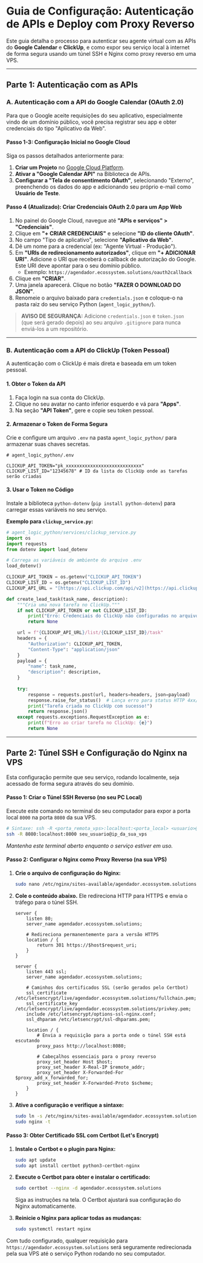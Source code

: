 # **Guia de Configuração: Autenticação de APIs e Deploy com Proxy Reverso**

Este guia detalha o processo para autenticar seu agente virtual com as APIs do **Google Calendar** e **ClickUp**, e como expor seu serviço local à internet de forma segura usando um túnel SSH e Nginx como proxy reverso em uma VPS.

---

## **Parte 1: Autenticação com as APIs**

### **A. Autenticação com a API do Google Calendar (OAuth 2.0)**

Para que o Google aceite requisições do seu aplicativo, especialmente vindo de um domínio público, você precisa registrar seu app e obter credenciais do tipo "Aplicativo da Web".

#### **Passo 1-3: Configuração Inicial no Google Cloud**

Siga os passos detalhados anteriormente para:
1.  **Criar um Projeto** no [Google Cloud Platform](https://console.cloud.google.com/).
2.  **Ativar a "Google Calendar API"** na Biblioteca de APIs.
3.  **Configurar a "Tela de consentimento OAuth"**, selecionando "Externo", preenchendo os dados do app e adicionando seu próprio e-mail como **Usuário de Teste**.

#### **Passo 4 (Atualizado): Criar Credenciais OAuth 2.0 para um App Web**

1.  No painel do Google Cloud, navegue até **"APIs e serviços" > "Credenciais"**.
2.  Clique em **"+ CRIAR CREDENCIAIS"** e selecione **"ID do cliente OAuth"**.
3.  No campo "Tipo de aplicativo", selecione **"Aplicativo da Web"**.
4.  Dê um nome para a credencial (ex: "Agente Virtual - Produção").
5.  Em **"URIs de redirecionamento autorizados"**, clique em **"+ ADICIONAR URI"**. Adicione o URI que receberá o callback de autorização do Google. Este URI deve apontar para o seu domínio público.
    -   Exemplo: `https://agendador.ecossystem.solutions/oauth2callback`
6.  Clique em **"CRIAR"**.
7.  Uma janela aparecerá. Clique no botão **"FAZER O DOWNLOAD DO JSON"**.
8.  Renomeie o arquivo baixado para `credentials.json` e coloque-o na pasta raiz do seu serviço Python (`agent_logic_python/`).

> **AVISO DE SEGURANÇA:** Adicione `credentials.json` e `token.json` (que será gerado depois) ao seu arquivo `.gitignore` para nunca enviá-los a um repositório.

---

### **B. Autenticação com a API do ClickUp (Token Pessoal)**

A autenticação com o ClickUp é mais direta e baseada em um token pessoal.

#### **1. Obter o Token da API**

1.  Faça login na sua conta do ClickUp.
2.  Clique no seu avatar no canto inferior esquerdo e vá para **"Apps"**.
3.  Na seção **"API Token"**, gere e copie seu token pessoal.

#### **2. Armazenar o Token de Forma Segura**

Crie e configure um arquivo `.env` na pasta `agent_logic_python/` para armazenar suas chaves secretas.

```env
# agent_logic_python/.env

CLICKUP_API_TOKEN="pk_xxxxxxxxxxxxxxxxxxxxxxxxxxxx"
CLICKUP_LIST_ID="12345678" # ID da lista do ClickUp onde as tarefas serão criadas
```

#### **3. Usar o Token no Código**

Instale a biblioteca `python-dotenv` (`pip install python-dotenv`) para carregar essas variáveis no seu serviço.

**Exemplo para `clickup_service.py`:**

```python
# agent_logic_python/services/clickup_service.py
import os
import requests
from dotenv import load_dotenv

# Carrega as variáveis de ambiente do arquivo .env
load_dotenv()

CLICKUP_API_TOKEN = os.getenv("CLICKUP_API_TOKEN")
CLICKUP_LIST_ID = os.getenv("CLICKUP_LIST_ID")
CLICKUP_API_URL = "[https://api.clickup.com/api/v2](https://api.clickup.com/api/v2)"

def create_lead_task(task_name, description):
    """Cria uma nova tarefa no ClickUp."""
    if not CLICKUP_API_TOKEN or not CLICKUP_LIST_ID:
        print("Erro: Credenciais do ClickUp não configuradas no arquivo .env")
        return None

    url = f"{CLICKUP_API_URL}/list/{CLICKUP_LIST_ID}/task"
    headers = {
        "Authorization": CLICKUP_API_TOKEN,
        "Content-Type": "application/json"
    }
    payload = {
        "name": task_name,
        "description": description,
    }
    
    try:
        response = requests.post(url, headers=headers, json=payload)
        response.raise_for_status()  # Lança erro para status HTTP 4xx/5xx
        print("Tarefa criada no ClickUp com sucesso!")
        return response.json()
    except requests.exceptions.RequestException as e:
        print(f"Erro ao criar tarefa no ClickUp: {e}")
        return None
```

---

## **Parte 2: Túnel SSH e Configuração do Nginx na VPS**

Esta configuração permite que seu serviço, rodando localmente, seja acessado de forma segura através do seu domínio.

#### **Passo 1: Criar o Túnel SSH Reverso (no seu PC Local)**

Execute este comando no terminal do seu computador para expor a porta local `8000` na porta `8080` da sua VPS.

```bash
# Sintaxe: ssh -R <porta_remota_vps>:localhost:<porta_local> <usuario>@<ip_da_vps>
ssh -R 8080:localhost:8000 seu_usuario@ip_da_sua_vps
```
*Mantenha este terminal aberto enquanto o serviço estiver em uso.*

#### **Passo 2: Configurar o Nginx como Proxy Reverso (na sua VPS)**

1.  **Crie o arquivo de configuração do Nginx:**
    ```bash
    sudo nano /etc/nginx/sites-available/agendador.ecossystem.solutions
    ```

2.  **Cole o conteúdo abaixo.** Ele redireciona HTTP para HTTPS e envia o tráfego para o túnel SSH.

    ```nginx
    server {
        listen 80;
        server_name agendador.ecossystem.solutions;

        # Redireciona permanentemente para a versão HTTPS
        location / {
            return 301 https://$host$request_uri;
        }
    }

    server {
        listen 443 ssl;
        server_name agendador.ecossystem.solutions;

        # Caminhos dos certificados SSL (serão gerados pelo Certbot)
        ssl_certificate /etc/letsencrypt/live/agendador.ecossystem.solutions/fullchain.pem;
        ssl_certificate_key /etc/letsencrypt/live/agendador.ecossystem.solutions/privkey.pem;
        include /etc/letsencrypt/options-ssl-nginx.conf;
        ssl_dhparam /etc/letsencrypt/ssl-dhparams.pem;

        location / {
            # Envia a requisição para a porta onde o túnel SSH está escutando
            proxy_pass http://localhost:8080; 
            
            # Cabeçalhos essenciais para o proxy reverso
            proxy_set_header Host $host;
            proxy_set_header X-Real-IP $remote_addr;
            proxy_set_header X-Forwarded-For $proxy_add_x_forwarded_for;
            proxy_set_header X-Forwarded-Proto $scheme;
        }
    }
    ```

3.  **Ative a configuração e verifique a sintaxe:**
    ```bash
    sudo ln -s /etc/nginx/sites-available/agendador.ecossystem.solutions /etc/nginx/sites-enabled/
    sudo nginx -t
    ```

#### **Passo 3: Obter Certificado SSL com Certbot (Let's Encrypt)**

1.  **Instale o Certbot e o plugin para Nginx:**
    ```bash
    sudo apt update
    sudo apt install certbot python3-certbot-nginx
    ```

2.  **Execute o Certbot para obter e instalar o certificado:**
    ```bash
    sudo certbot --nginx -d agendador.ecossystem.solutions
    ```
    Siga as instruções na tela. O Certbot ajustará sua configuração do Nginx automaticamente.

3.  **Reinicie o Nginx para aplicar todas as mudanças:**
    ```bash
    sudo systemctl restart nginx
    ```

Com tudo configurado, qualquer requisição para `https://agendador.ecossystem.solutions` será seguramente redirecionada pela sua VPS até o serviço Python rodando no seu computador.